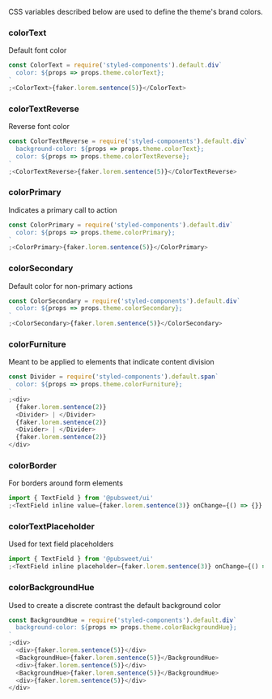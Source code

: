 CSS variables described below are used to define the theme's brand colors.

### colorText

Default font color

```js
const ColorText = require('styled-components').default.div`
  color: ${props => props.theme.colorText};
`
;<ColorText>{faker.lorem.sentence(5)}</ColorText>
```

### colorTextReverse

Reverse font color

```js
const ColorTextReverse = require('styled-components').default.div`
  background-color: ${props => props.theme.colorText};
  color: ${props => props.theme.colorTextReverse};
`
;<ColorTextReverse>{faker.lorem.sentence(5)}</ColorTextReverse>
```

### colorPrimary

Indicates a primary call to action

```js
const ColorPrimary = require('styled-components').default.div`
  color: ${props => props.theme.colorPrimary};
`
;<ColorPrimary>{faker.lorem.sentence(5)}</ColorPrimary>
```

### colorSecondary

Default color for non-primary actions

```js
const ColorSecondary = require('styled-components').default.div`
  color: ${props => props.theme.colorSecondary};
`
;<ColorSecondary>{faker.lorem.sentence(5)}</ColorSecondary>
```

### colorFurniture

Meant to be applied to elements that indicate content division

```js
const Divider = require('styled-components').default.span`
  color: ${props => props.theme.colorFurniture};
`
;<div>
  {faker.lorem.sentence(2)}
  <Divider> | </Divider>
  {faker.lorem.sentence(2)}
  <Divider> | </Divider>
  {faker.lorem.sentence(2)}
</div>
```

### colorBorder

For borders around form elements

```js
import { TextField } from '@pubsweet/ui'
;<TextField inline value={faker.lorem.sentence(3)} onChange={() => {}} />
```

### colorTextPlaceholder

Used for text field placeholders

```js
import { TextField } from '@pubsweet/ui'
;<TextField inline placeholder={faker.lorem.sentence(3)} onChange={() => {}} />
```

### colorBackgroundHue

Used to create a discrete contrast the default background color

```js
const BackgroundHue = require('styled-components').default.div`
  background-color: ${props => props.theme.colorBackgroundHue};
`
;<div>
  <div>{faker.lorem.sentence(5)}</div>
  <BackgroundHue>{faker.lorem.sentence(5)}</BackgroundHue>
  <div>{faker.lorem.sentence(5)}</div>
  <BackgroundHue>{faker.lorem.sentence(5)}</BackgroundHue>
  <div>{faker.lorem.sentence(5)}</div>
</div>
```
